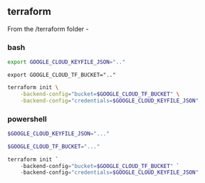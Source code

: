 
## terraform

From the /terraform folder -

### bash
```bash
export GOOGLE_CLOUD_KEYFILE_JSON=".."
```
```
export GOOGLE_CLOUD_TF_BUCKET=".."
```
```bash
terraform init \
    -backend-config="bucket=$GOOGLE_CLOUD_TF_BUCKET" \
    -backend-config="credentials=$GOOGLE_CLOUD_KEYFILE_JSON"
```

### powershell

```powershell
$GOOGLE_CLOUD_KEYFILE_JSON="..."
```

```powershell
$GOOGLE_CLOUD_TF_BUCKET="..."
```

```powershell
terraform init `
    -backend-config="bucket=$GOOGLE_CLOUD_TF_BUCKET" `
    -backend-config="credentials=$GOOGLE_CLOUD_KEYFILE_JSON"
```
